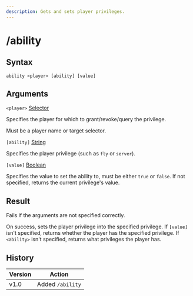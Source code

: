 ```yaml
---
description: Gets and sets player privileges.
---
```


# /ability

## Syntax

`ability <player> [ability] [value]`

## Arguments

`<player>` [Selector](../data-types.md#selector)

Specifies the player for which to grant/revoke/query the privilege.

Must be a player name or target selector.

`[ability]` [String](../data-types.md#string)

Specifies the player privilege (such as `fly` or `server`).

`[value]` [Boolean](../data-types.md#boolean)

Specifies the value to set the ability to, must be either `true` or `false`. If not specified, returns the current privilege's value.

## Result

Fails if the arguments are not specified correctly.

On success, sets the player privilege into the specified privilege. If `[value]` isn't specified, returns whether the player has the specified privilege. If `<ability>` isn't specified, returns what privileges the player has.

## History

| Version | Action           |
| ------- | ---------------- |
| v1.0    | Added `/ability` |
